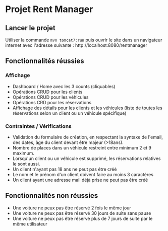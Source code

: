 # Projet Rent Manager

## Lancer le projet
Utiliser la commande `mvn tomcat7:run` puis ouvrir le site dans un navigateur internet avec l'adresse suivante :
http://localhost:8080/rentmanager

## Fonctionnalités réussies
### Affichage
* Dashboard / Home avec les 3 counts (cliquables)
* Opérations CRUD pour les clients
* Opérations CRUD pour les véhicules
* Opérations CRD pour les réservations
* Affichage des détails pour les clients et les véhicules (liste de toutes les réservations selon un client ou un véhicule spécifique)

### Contraintes / Vérifications
* Validation du formulaire de création, en respectant la syntaxe de l'email, des dates, âge du client devant être majeur (>18ans).
* Nombre de places dans un véhicule restreint entre minimum 2 et 9 maximum.
* Lorsqu'un client ou un véhicule est supprimé, les réservations relatives le sont aussi.
* Un client n'ayant pas 18 ans ne peut pas être créé
* Le nom et le prénom d'un client doivent faire au moins 3 caractères
* Un client ayant une adresse mail déjà prise ne peut pas être créé

## Fonctionnalités non réussies
* Une voiture ne peux pas être réservé 2 fois le même jour
* Une voiture ne peux pas être réservé 30 jours de suite sans pause
* Une voiture ne peux pas être réservé plus de 7 jours de suite par le même utilisateur
